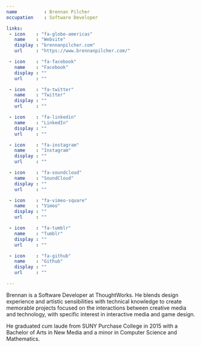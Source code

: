 ```yaml
---
name          : Brennan Pilcher
occupation    : Software Developer

links:
 - icon    : "fa-globe-americas"
   name    : "Website"
   display : "brennanpilcher.com"
   url     : "https://www.brennanpilcher.com/"

 - icon    : "fa-facebook"
   name    : "Facebook"
   display : ""
   url     : ""

 - icon    : "fa-twitter"
   name    : "Twitter"
   display : ""
   url     : ""

 - icon    : "fa-linkedin"
   name    : "LinkedIn"
   display : ""
   url     : ""

 - icon    : "fa-instagram"
   name    : "Instagram"
   display : ""
   url     : ""

 - icon    : "fa-soundcloud"
   name    : "SoundCloud"
   display : ""
   url     : ""

 - icon    : "fa-vimeo-square"
   name    : "Vimeo"
   display : ""
   url     : ""

 - icon    : "fa-tumblr"
   name    : "Tumblr"
   display : ""
   url     : ""

 - icon    : "fa-github"
   name    : "Github"
   display : ""
   url     : ""

---
```

Brennan is a Software Developer at ThoughtWorks. He blends design experience and artistic sensibilities with technical knowledge to create memorable projects focused on the interactions between creative media and technology, with specific interest in interactive media and game design.

He graduated cum laude from SUNY Purchase College in 2015 with a Bachelor of Arts in New Media and a minor in Computer Science and Mathematics.